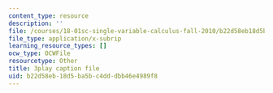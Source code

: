 ```yaml
---
content_type: resource
description: ''
file: /courses/18-01sc-single-variable-calculus-fall-2010/b22d58eb18d5ba5bc4dddbb46e4989f8_JXPe2J069c.srt
file_type: application/x-subrip
learning_resource_types: []
ocw_type: OCWFile
resourcetype: Other
title: 3play caption file
uid: b22d58eb-18d5-ba5b-c4dd-dbb46e4989f8
---
```

